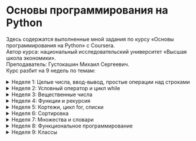 # Основы программирования на Python
Здесь содержатся выполненные мной задания по курсу «Основы программирования на Python» с Coursera.  
Автор курса: национальный исследовательский университет «Высшая школа экономики».  
Преподаватель: Густокашин Михаил Сергеевич.  
Курс разбит на 9 недель по темам:
<details><summary>Неделя 1: Целые числа, ввод-вывод, простые операции над строками</summary>

   1. Задание по программированию «Hello, %username!»: hello, %username.py 100/100
   2. Задание по программированию «Сумма ряда»: penguins.py 100/100
   3. Задание по программированию «Делёж яблок-1»: dividing apples-1.py 100/100
   4. Задание по программированию «Делёж яблок-2»: dividing apples-2.py 100/100
   5. Задание по программированию «Степень двойки»: power of two.py 100/100
   6. Задание по программированию «Последняя цифра»: last digit.py 100/100
   7. Задание по программированию «Первая цифра двузначного числа»: first digit of two-digit number.py 100/100
   8. Тренировочное задание по программированию «Вторая справа цифра»: second right digit.py 100/100
   9. Задание по программированию «Сумма цифр трёхзначного числа»: sum of digits of three-digit number.py 100/100
   10. Задание по программированию «100A»: 100A.py 100/100
   11. Задание по программированию «Электронные часы-1»: electronic clock-1.py 100/100
   12. Задание по программированию «Стоимость покупки»: purchase cost.py 100/100
   13. Задание по программированию «Следующее и предыдущее»: next and previous.py 100/100
   14. Тренировочное задание по программированию «0 в 1 и наоборот»: invert digit.py 100/100
   15. Тренировочное задание по программированию «Следующее четное»: next even.py 100/100
   16. Тренировочное задание по программированию «100 раз подряд в квадрате»: squared 100 times.py 100/100
   17. Тренировочное задание по программированию «МКАД»: MKAD.py 100/100
   18. Тренировочное задание по программированию «Электронные часы-2»: electronic clock-2.py 100/100
   19. Тренировочное задание по программированию «Разность времён»: time difference.py 100/100
   20. Тренировочное задание по программированию «Автопробег»: rally.py 100/100
   21. Тренировочное задание по программированию «Улитка*»: НЕ ВЫПОЛНЕНО
   22. Тренировочное задание по программированию «Симметричное число*»: НЕ ВЫПОЛНЕНО
   23. Тренировочное задание по программированию «Максимум из двух*»: НЕ ВЫПОЛНЕНО
   24. Тренировочное задание по программированию «Проверка на делимость*»: НЕ ВЫПОЛНЕНО

</details>
<details><summary>Неделя 2: Условный оператор и цикл while</summary>

   1. Задание по программированию «Максимум из двух»: maximum of two.py 100/100
   2. Задание по программированию «Какое число больше?»: which number is lower.py 100/100
   3. Задание по программированию «Максимум трёх чисел»: maximum of three.py 100/100
   4. Задание по программированию «Високосный год»: leap year.py 100/100
   5. Тренировочное задание по программированию «Ход короля»: king's move.py 100/100
   6. Тренировочное задание по программированию «Квартиры»: flats.py 100/100
   7. Тренировочное задание по программированию «Цвет клеток шахматной доски»: color of chessboard cells.py 100/100
   8. Тренировочное задание по программированию «Шоколадка»: chocolate bar.py 100/100
   9. Задание по программированию «Коровы»: cows.py 100/100
   10. Тренировочное задание по программированию «Знак числа»: sign number.py 100/100
   11. Тренировочное задание по программированию «Координатные четверти»: coordinate quarters.py 100/100
   12. Тренировочное задание по программированию «Шашки»: checkers.py 100/100
   13. Тренировочное задание по программированию «Тип треугольника»: triangle type.py 100/100
   14. Тренировочное задание по программированию «Чётные и нечётные»: even and odd.py 100/100
   15. Задание по программированию «Упорядочить три числа»: arrange three numbers.py 100/100
   16. Задание по программированию «Сколько совпадает чисел»: how many numbers match.py 100/100
   17. Задание по программированию «Узник замка Иф»: prisoner of chateau d'If.py 100/100
   18. Задание по программированию «Коробки»: boxes.py 100/100
   19. Тренировочное задание по программированию «Складирование ноутбуков»: warehousing of laptops.py 100/100
   20. Тренировочное задание по программированию «Мороженое»: ice cream.py 100/100
   21. Тренировочное задание по программированию «Сложное уравнение*»: difficult equation.py 100/100
   22. Тренировочное задание по программированию «Котлеты*»: cutlets.py 100/100
   23. Тренировочное задание по программированию «Спички*»: matches.py 100/100
   24. Тренировочное задание по программированию «Упаковка*»: package.py 100/100
   25. Задание по программированию «Список квадратов»: list of squares.py 100/100
   26. Задание по программированию «Минимальный делитель»: minimum divisor.py 100/100
   27. Тренировочное задание по программированию «Список степеней двойки»: list of powers of two.py 100/100
   28. Тренировочное задание по программированию «Точная степень двойки»: exact power of two.py 100/100
   29. Тренировочное задание по программированию «Двоичный логарифм»: binary logarithm.py 100/100
   30. Задание по программированию «Утренняя пробежка»: morning running.py 100/100
   31. Задание по программированию «Максимум последовательности»: sequence maximum.py 100/100
   32. Задание по программированию «Сумма квадратов»: sum of squares.py 100/100
   33. Задание по программированию «Длина последовательности»: sequence length.py 100/100
   34. Задание по программированию «Сумма последовательность»: sequence sum.py 100/100
   35. Тренировочное задание по программированию «Среднее значение последовательности»: sequence mean.py 100/100
   36. Задание по программированию «Количество чётных элементов последовательности»: amount of evens in sequence.py 100/100
   37. Тренировочное задание по программированию «Количество элементов, больше предыдущего»: number of elements greater than the previous one.py 100/100
   38. Задание по программированию «Второй максимум»: second maximum.py 100/100
   39. Задание по программированию «Количество элементов, равных максимуму»: number of elements equal to maximum.py 100/100
   40. Тренировочное задание по программированию «Числа Фибоначчи»: fibonacci numbers.py 100/100
   41. Тренировочное задание по программированию «Номер числа Фибоначчи»: number of fibonacci number.py 100/100
   42. Тренировочное задание по программированию «Исполнитель раздвоитель»: performer splitter.py 100/100
   43. Тренировочное задание по программированию «Обращение числа»: number reversal.py 100/100
   44. Тренировочное задание по программированию «Количество полиндромов»: amount of palindromes.py 100/100
   45. Задание по программированию «Максимальное число подряд идущих равных»: maximum number of equals in sequence.py 100/100
   46. Тренировочное задание по программированию «Максимальная длина монотонного фрагмента»: maximum length of a monotone fragment.py 100/100
   47. Тренировочное задание по программированию «Наименьшее расстояние между локальными максимумами»: smallest distance between local maxima.py 100/100
   
</details>
<details><summary>Неделя 3: Вещественные числа</summary>

   1. Задание по программированию «Площадь треугольника»: area of a triangle.py 100/100
   2. Задание по программированию «Сумма ряда»: sum of the series.py 100/100
   3. Задание по программированию «Дробная часть»: fractional part.py 100/100
   4. Задание по программированию «Цена товара»: product price.py 100/100
   5. Задание по программированию «Округление по российским правилам»: rounding according to russian rules.py 100/100
   6. Задание по программированию «Проценты»: percentages.py 100/100
   7. Тренировочное задание по программированию «Сложные проценты»: difficult percentages.py 100/100
   8. Тренировочное задание по программированию «Схема Горнера»: gorner's scheme.py 100/100
   9. Тренировочное задание по программированию «Стандартное отклонение»: standard deviation.py 100/100
   10. Задание по программированию «Квадратное уравнение - 1»: quadratic equation-1.py 100/100
   11. Тренировочное задание по программированию «Квадратное уравнение - 2»: quadratic equation-2.py 100/100
   12. Задание по программированию «Система линейных уравнений - 1»: system of linear equations-1.py 100/100
   13. Тренировочное задание по программированию «Система линейных уравнений - 2»: system of linear equations-2.py 100/100
   14. Задание по программированию «Делаем срезы»: making slices.py 100/100
   15. Задание по программированию «Первое и последнее вхождение»: first and last occurrence.py 100/100
   16. Задание по программированию «Удаление фрагмента»: fragment deleting.py 100/100
   17. Тренировочное задание по программированию «Дублирование фрагмента»: fragment duplication.py 100/100
   18. Задание по программированию «Второе вхождение»: second occurrence.py 100/100
   19. Задание по программированию «Переставить два слова»: replace two words.py 100/100
   20. Задание по программированию «Количество слов»: number of words.py 100/100
   21. Задание по программированию «Замена подстроки»: substring replacement.py 100/100
   22. Задание по программированию «Удаление символа»: symbol removal.py 100/100
   23. Тренировочное задание по программированию «Замена внутри фрагмента»: replacement inside a fragment.py 100/100
   24. Тренировочное задание по программированию «Вставка символов»: symbol insert.py 100/100
   25. Тренировочное задание по программированию «Удалить каждый третий символ»: delete every third character.py 100/100

</details>
<details><summary>Неделя 4: Функции и рекурсия</summary>

   1. Задание по программированию «Минимум 4 чисел»: minimum of 4 numbers.py 100/100
   2. Тренировочное задание по программированию «Длина отрезка»: segment length.py 100/100
   3. Тренировочное задание по программированию «Периметр треугольника»: triangle perimeter.py 100/100
   4. Задание по программированию «Принадлежит ли точка квадрату - 1»: does the point belong to square-1.py 100/100
   5. Тренировочное задание по программированию «Принадлежит ли точка квадрату - 2»: does the point belong to square-2.py 100/100
   6. Задание по программированию «Принадлежит ли точка кругу»: does the point belong to a circle.py 100/100
   7. Тренировочное задание по программированию «Принадлежит ли точка области»: does the point belong to the region.py 100/100
   8. Тренировочное задание по программированию «Исключающее ИЛИ»: xor.py 100/100
   9. Задание по программированию «Минимальный делитель числа»: minimum divisor of a number.py 100/100
   10. Задание по программированию «Проверка числа на простоту»: prime number check.py 100/100
   11. Задание по программированию «Возведение в степень»: power.py 100/100
   12. Тренировочное задание по программированию «Отрицательная степень»: negative degree.py 100/100
   13. Задание по программированию «Сложение без сложения»: addition without addition.py 100/100
   14. Задание по программированию «Быстрое возведение в степень»: fast power.py 100/100
   15. Тренировочное задание по программированию «Алгоритм Евклида»: euclid's algorithm.py 100/100
   16. Задание по программированию «Сократите дробь»: reduce fraction.py 1000/100
   17. Тренировочное задание по программированию «Числа Фибоначчи»: fibonacci numbers.py 100/100
   18. Тренировочное задание по программированию «Число сочетаний»: number of combinations.py 100/100
   19. Задание по программированию «Сумма последовательности»: sequence sum.py 100/100
   20. Задание по программированию «Разворот последовательности»: sequence reversal.py 100/100
   21. Тренировочное задание по программированию «Ханойские башни»: hanoi towers.py 100/100
   22. Тренировочное задание по программированию «Теорема Лагранжа»: НЕ ВЫПОЛНЕНО
   23. Тренировочное задание по программированию «Сумма кубов»: НЕ ВЫПОЛНЕНО
   24. Тренировочное задание по программированию «Только квадраты»: НЕ ВЫПОЛНЕНО
 
</details>
<details><summary>Неделя 5: Кортежи, цикл for, списки</summary>

   1. Задание по программированию «Ряд - 1»: row-1.py 100/100
   2. Задание по программированию «Ряд - 2»: row-2.py 100/100
   3. Тренировочное задание по программированию «Ряд - 3»: row-3.py 100/100
   4. Тренировочное задание по программированию «Сумма квадратов»: sum of squares.py 100/100
   5. Задание по программированию «Флаги»: flags.py 100/100
   6. Тренировочное задание по программированию «Количество нулей»: number of zeros.py 100/100
   7. Задание по программированию «Лесенка»: ladder.py 100/100
   8. Тренировочное задание по программированию «Замечательные числа - 1»: beautiful numbers-1.py 100/100
   9. Тренировочное задание по программированию «Диофантово уравнение - 2»: diophantine's equation-2.py 100/100
   10. Тренировочное задание по программированию «Сумма факториалов»: sum of factorials.py 100/100
   11. Тренировочное задание по программированию «Потерянная карточка»: lost card.py 100/100
   12. Тренировочное задание по программированию «Замечательные числа - 4»: beautiful numbers-4.py 100/100
   13. Задание по программированию «Чётные индексы»: even indexes.py 100/100
   14. Задание по программированию «Чётные элементы»: even elements.py 100/100
   15. Задание по программированию «Количество положительных»: number of positives.py 100/100
   16. Задание по программированию «Последний максимум»: last maximum.py 100/100
   17. Задание по программированию «Больше предыдущего»: more than the previous one.py 100/100
   18. Тренировочное задание по программированию «Возрастает ли список?»: is ascending.py 100/100
   19. Тренировочное задание по программированию «Соседи одного знака»: neighbors of the same sign.py 100/100
   20. Тренировочное задание по программированию «Наибольший элемент»: the largest element.py 100/100
   21. Задание по программированию «Наименьший положительный»: the smallest positive.py 100/100
   22. Тренировочное задание по программированию «Наименьший нечётный»: the smallest odd.py 100/100
   23. Тренировочное задание по программированию «Вывести в обратном порядке»: output in reverse order.py 100/100
   24. Тренировочное задание по программированию «Переставить в обратном порядке»: replace in reverse order.py 100/100
   25. Тренировочное задание по программированию «Удалить элемент»: delete an item.py 100/100
   26. Тренировочное задание по программированию «Вставить элемент»: insert an element.py 100/100
   27. Задание по программированию «Ближайшее число»: the nearest number.py 100/100
   28. Тренировочное задание по программированию «Шеренга»: rank.py 100/100
   29. Тренировочное задание по программированию «Количество различных элементов»: number of different elements.py 100/100
   30. Задание по программированию «Переставить соседние»: replace neighbours.py 100/100
   31. Тренировочное задание по программированию «Циклический сдвиг вправо»: cyclic shift to the right.py 100/100
   32. Задание по программированию «Переставить min и max»: replace min and max.py 100/100
   33. Тренировочное задание по программированию «Наибольшее произведение двух чисел»: the largest product of two numbers.py 100/100
   34. Тренировочное задание по программированию «Наибольшее произведение трёх чисел»: the largest product of three numbers.py 100/100
   35. Тренировочное задание по программированию «Количество совпадающих пар»: number of matching pairs.py 100/100
   36. Тренировочное задание по программированию «Уникальные элементы»: unique elements.py 100/100
   37. Тренировочное задание по программированию «Кегельбан»: bowling alley.py 100/100
   38. Тренировочное задание по программированию «Ферзи»: queens.py 100/100
   39. Тренировочное задание по программированию «Сжатие списка»: list compression.py 100/100
   40. Тренировочное задание по программированию «Самое частое число»: the most frequent number.py 100/100

</details>
<details><summary>Неделя 6: Сортировка</summary>

   1. Задание по программированию «Слияние списков»: list merging.py 100/100
   2. Тренировочное задание по программированию «Пересечение множеств»: set intersection.py 100/100
   3. Задание по программированию «Сортировка»: sorting.py 100/100
   4. Тренировочное задание по программированию «Обувной магазин»: shoe store.py 100/100
   5. Задание по программированию «Создание архива»: creating an archive.py 100/100
   6. Задание по программированию «Гражданская оборона»: civil defense.py 100/100
   7. Тренировочное задание по программированию «Средний балл по классам»: average score by class.py 100/100
   8. Задание по программированию «Отсортировать список участников по алфавиту»: sort the list of participants alphabetically.py 100/100
   9. Задание по программированию «Сортировка подсчётом»: sorting by counting.py 100/100
   10. Тренировочное задание по программированию «Клавиатура»: keyboard.py 100/100
   11. Тренировочное задание по программированию «Максимальный балл по классам»: maximum score by class.py 100/100
   12. Задание по программированию «Результаты олимпиады»: olympiad results.py 100/100
   13. Тренировочное задание по программированию «Количество победителей по классам»: number of winners by class.py 100/100
   14. Задание по программированию «Проходной балл»: passing score.py 100/100
   15. Тренировочное задание по программированию «Школы с наибольшим числом участников олимпиады»: schools with the largest number of participants in the olympiad.py 100/100
   16. Тренировочное задание по программированию «Максимальный балл не-победителя»: non-winner's maximum score.py 100/100
   17. Тренировочное задание по программированию «Такси»: taxi.py 100/100
   18. Тренировочное задание по программированию «Семипроцентный барьер»: seven percent barrier.py 100/100
   19. Тренировочное задание по программированию «Упорядочить список партий по числу голосов»: sort the list of parties by number of votes.py 100/100

</details>
<details><summary>Неделя 7: Множества и словари</summary>

   1. Задание по программированию «Количество различных чисел»: number of distinct numbers.py 100/100
   2. Тренировочное задание по программированию «Количество совпадающих»: number of matching.py 100/100
   3. Задание по программированию «Пересечение множеств»: set intersection.py 100/100
   4. Задание по программированию «Встречалось ли число раньше»: has there been a number before.py 100/100
   5. Тренировочное задание по программированию «Кубики»: cubes.py 100/100
   6. Задание по программированию «Количество слов в тексте»: number of words in the text.py 100/100
   7. Задание по программированию «Угадай число»: guess the number.py 100/100
   8. Тренировочное задание по программированию «Угадай число - 2»: guess the number-2.py 100/100
   9. Задание по программированию «Полиглоты»: polyglots.py 100/100
   10. Тренировочное задание по программированию «Пересадки»: changes.py 100/100
   11. Тренировочное задание по программированию «Забастовки»: strikes.py 100/100
   12. Тренировочное задание по программированию «Телефонные номера»: phone numbers.py 100/100
   13. Тренировочное задание по программированию «Страны и города»: countries and cities.py 100/100
   14. Задание по программированию «Номер появления слова»: word occurrence number.py 100/100
   15. Задание по программированию «Словарь синонимов»: synonym dictionary.py 100/100
   16. Тренировочное задание по программированию «Выборы в США»: USA elections.py 100/100
   17. Задание по программированию «Самое частое слово»: the most frequent word.py 100/100
   18. Задание по программированию «Частотный анализ»: frequency analysis.py 100/100
   19. Задание по программированию «Выборы Президента»: presidential elections.py 100/100
   20. Тренировочное задание по программированию «Выборы депутатов Государственной Думы»: election of deputies of the state duma.py 100/100
   21. Тренировочное задание по программированию «Продажи»: sales.py 100/100
   22. Тренировочное задание по программированию «Банковские счета»: bank accounts.py 100/100
   23. Тренировочное задание по программированию «Контрольная по ударениям»: accent test.py 100/100
   24. Тренировочное задание по программированию «Родословная: подсчёт уровней»: pedigree counting levels.py 100/100

</details>
<details><summary>Неделя 8: Функциональное программирование</summary>

   1. Задание по программированию «Количество различных чисел»: number of distinct numbers.py 100/100
   2. Задание по программированию «Количество слов в тексте»: number of words in the text.py 100/100
   3. Задание по программированию «Наименьший нечётный»: number of words in the text.py 100/100
   4. Задание по программированию «Ноль или не ноль»: zero or not zero.py 100/100
   5. Задание по программированию «Произведение пятых степеней»: the product of the fifth degrees.py 100/100
   6. Задание по программированию «XOR»: xor.py 100/100
   7. Тренировочное задание по программированию «Частичные суммы»: partial amounts.py 100/100
   8. Тренировочное задание по программированию «Факториалы»: factorials.py 100/100
   9. Тренировочное задание по программированию «Все перестановки заданной длины»: all permutations of a given length.py 100/100
   10. Тренировочное задание по программированию «XOR-2»: xor2.py 100/100
   11. Тренировочное задание по программированию «Простые числа»: НЕ ВЫПОЛНЕНО
   12. Тренировочное задание по программированию «Ставки»: НЕ ВЫПОЛНЕНО

</details>
<details><summary>Неделя 9: Классы</summary>

   1. Задание по программированию «Класс»: class.py 100/100
   2. Задание по программированию «Добавить, умножить»: add mul.py 100/100
   3. Задание по программированию «Ошибки, транспонирование»: errors, transposition.py 100/100
   4. Тренировочное задание по программированию «Умножение»: НЕ ВЫПОЛНЕНО
   5. Тренировочное задание по программированию «Линейная алгебра»: НЕ ВЫПОЛНЕНО
   6. Тренировочное задание по программированию «Наследование»: НЕ ВЫПОЛНЕНО

</details>

